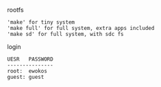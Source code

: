 rootfs
	
	'make' for tiny system
	'make full' for full system, extra apps included
	'make sd' for full system, with sdc fs

login

	UESR   PASSWORD	
	---------------
	root:  ewokos
	guest: guest
